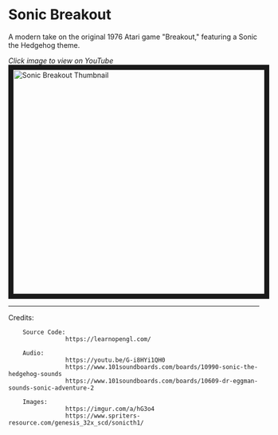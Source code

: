 # Sonic Breakout

A modern take on the original 1976 Atari game "Breakout," featuring a Sonic the Hedgehog theme.

*Click image to view on YouTube*
<a href="https://www.youtube.com/watch?feature=player_embedded&v=K1eCgV0rLbk" target="_blank">
        <img src="https://i.imgur.com/Re8SGUs.png" alt="Sonic Breakout Thumbnail" width="800" height="450" border="10" />
</a>

---

Credits:
        
        Source Code:
                    https://learnopengl.com/
                    
        Audio:
                    https://youtu.be/G-i8HYi1QH0
                    https://www.101soundboards.com/boards/10990-sonic-the-hedgehog-sounds
                    https://www.101soundboards.com/boards/10609-dr-eggman-sounds-sonic-adventure-2
                    
        Images:
                    https://imgur.com/a/hG3o4
                    https://www.spriters-resource.com/genesis_32x_scd/sonicth1/
